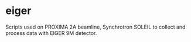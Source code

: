 # eiger

Scripts used on PROXIMA 2A beamline, Synchrotron SOLEIL to collect and process
data with EIGER 9M detector.

